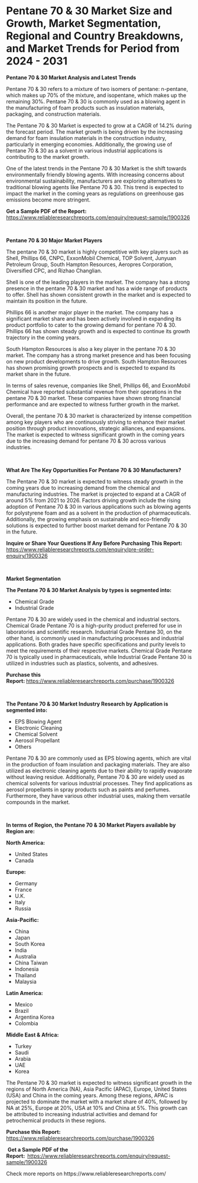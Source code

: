 <p><h1>Pentane 70 & 30 Market Size and Growth, Market Segmentation, Regional and Country Breakdowns, and Market Trends for Period from 2024 -  2031</h1></p><p><strong>Pentane 70 & 30 Market Analysis and Latest Trends</strong></p>
<p><p>Pentane 70 & 30 refers to a mixture of two isomers of pentane: n-pentane, which makes up 70% of the mixture, and isopentane, which makes up the remaining 30%. Pentane 70 & 30 is commonly used as a blowing agent in the manufacturing of foam products such as insulation materials, packaging, and construction materials.</p><p>The Pentane 70 & 30 Market is expected to grow at a CAGR of 14.2% during the forecast period. The market growth is being driven by the increasing demand for foam insulation materials in the construction industry, particularly in emerging economies. Additionally, the growing use of Pentane 70 & 30 as a solvent in various industrial applications is contributing to the market growth.</p><p>One of the latest trends in the Pentane 70 & 30 Market is the shift towards environmentally friendly blowing agents. With increasing concerns about environmental sustainability, manufacturers are exploring alternatives to traditional blowing agents like Pentane 70 & 30. This trend is expected to impact the market in the coming years as regulations on greenhouse gas emissions become more stringent.</p></p>
<p><strong>Get a Sample PDF of the Report:&nbsp;</strong> <a href="https://www.reliableresearchreports.com/enquiry/request-sample/1900326">https://www.reliableresearchreports.com/enquiry/request-sample/1900326</a></p>
<p>&nbsp;</p>
<p><strong>Pentane 70 & 30 Major Market Players</strong></p>
<p><p>The pentane 70 & 30 market is highly competitive with key players such as Shell, Phillips 66, CNPC, ExxonMobil Chemical, TOP Solvent, Junyuan Petroleum Group, South Hampton Resources, Aeropres Corporation, Diversified CPC, and Rizhao Changlian. </p><p>Shell is one of the leading players in the market. The company has a strong presence in the pentane 70 & 30 market and has a wide range of products to offer. Shell has shown consistent growth in the market and is expected to maintain its position in the future. </p><p>Phillips 66 is another major player in the market. The company has a significant market share and has been actively involved in expanding its product portfolio to cater to the growing demand for pentane 70 & 30. Phillips 66 has shown steady growth and is expected to continue its growth trajectory in the coming years. </p><p>South Hampton Resources is also a key player in the pentane 70 & 30 market. The company has a strong market presence and has been focusing on new product developments to drive growth. South Hampton Resources has shown promising growth prospects and is expected to expand its market share in the future. </p><p>In terms of sales revenue, companies like Shell, Phillips 66, and ExxonMobil Chemical have reported substantial revenue from their operations in the pentane 70 & 30 market. These companies have shown strong financial performance and are expected to witness further growth in the market. </p><p>Overall, the pentane 70 & 30 market is characterized by intense competition among key players who are continuously striving to enhance their market position through product innovations, strategic alliances, and expansions. The market is expected to witness significant growth in the coming years due to the increasing demand for pentane 70 & 30 across various industries.</p></p>
<p>&nbsp;</p>
<p><strong>What Are The Key Opportunities For Pentane 70 & 30 Manufacturers?</strong></p>
<p><p>The Pentane 70 & 30 market is expected to witness steady growth in the coming years due to increasing demand from the chemical and manufacturing industries. The market is projected to expand at a CAGR of around 5% from 2021 to 2026. Factors driving growth include the rising adoption of Pentane 70 & 30 in various applications such as blowing agents for polystyrene foam and as a solvent in the production of pharmaceuticals. Additionally, the growing emphasis on sustainable and eco-friendly solutions is expected to further boost market demand for Pentane 70 & 30 in the future.</p></p>
<p><strong>Inquire or Share Your Questions If Any Before Purchasing This Report:</strong> <a href="https://www.reliableresearchreports.com/enquiry/pre-order-enquiry/1900326">https://www.reliableresearchreports.com/enquiry/pre-order-enquiry/1900326</a></p>
<p>&nbsp;</p>
<p><strong>Market Segmentation</strong></p>
<p><strong>The Pentane 70 & 30 Market Analysis by types is segmented into:</strong></p>
<p><ul><li>Chemical Grade</li><li>Industrial Grade</li></ul></p>
<p><p>Pentane 70 & 30 are widely used in the chemical and industrial sectors. Chemical Grade Pentane 70 is a high-purity product preferred for use in laboratories and scientific research. Industrial Grade Pentane 30, on the other hand, is commonly used in manufacturing processes and industrial applications. Both grades have specific specifications and purity levels to meet the requirements of their respective markets. Chemical Grade Pentane 70 is typically used in pharmaceuticals, while Industrial Grade Pentane 30 is utilized in industries such as plastics, solvents, and adhesives.</p></p>
<p><strong>Purchase this Report:&nbsp;</strong><a href="https://www.reliableresearchreports.com/purchase/1900326">https://www.reliableresearchreports.com/purchase/1900326</a></p>
<p>&nbsp;</p>
<p><strong>The Pentane 70 & 30 Market Industry Research by Application is segmented into:</strong></p>
<p><ul><li>EPS Blowing Agent</li><li>Electronic Cleaning</li><li>Chemical Solvent</li><li>Aerosol Propellant</li><li>Others</li></ul></p>
<p><p>Pentane 70 & 30 are commonly used as EPS blowing agents, which are vital in the production of foam insulation and packaging materials. They are also utilized as electronic cleaning agents due to their ability to rapidly evaporate without leaving residue. Additionally, Pentane 70 & 30 are widely used as chemical solvents for various industrial processes. They find applications as aerosol propellants in spray products such as paints and perfumes. Furthermore, they have various other industrial uses, making them versatile compounds in the market.</p></p>
<p>&nbsp;</p>
<p><strong>In terms of Region, the Pentane 70 & 30 Market Players available by Region are:</strong></p>
<p>
    <p> <strong> North America: </strong>
        <ul>
            <li>United States</li>
            <li>Canada</li>
        </ul>
        </p> 
    <p> <strong> Europe: </strong>
        <ul>
            <li>Germany</li>
            <li>France</li>
            <li>U.K.</li>
            <li>Italy</li>
            <li>Russia</li>
        </ul>
        </p> 
    <p> <strong> Asia-Pacific: </strong>
        <ul>
            <li>China</li>
            <li>Japan</li>
            <li>South Korea</li>
            <li>India</li>
            <li>Australia</li>
            <li>China Taiwan</li>
            <li>Indonesia</li>
            <li>Thailand</li>
            <li>Malaysia</li>
        </ul>
        </p> 
    <p> <strong> Latin America: </strong>
        <ul>
            <li>Mexico</li>
            <li>Brazil</li>
            <li>Argentina Korea</li>
            <li>Colombia</li>
        </ul>
        </p> 
    <p> <strong> Middle East & Africa: </strong>
        <ul>
            <li>Turkey</li>
            <li>Saudi</li>
            <li>Arabia</li>
            <li>UAE</li>
            <li>Korea</li>
        </ul>
    </p>
    </p>
<p><p>The Pentane 70 & 30 market is expected to witness significant growth in the regions of North America (NA), Asia Pacific (APAC), Europe, United States (USA) and China in the coming years. Among these regions, APAC is projected to dominate the market with a market share of 40%, followed by NA at 25%, Europe at 20%, USA at 10% and China at 5%. This growth can be attributed to increasing industrial activities and demand for petrochemical products in these regions.</p></p>
<p><strong>Purchase this Report: </strong><a href="https://www.reliableresearchreports.com/purchase/1900326">https://www.reliableresearchreports.com/purchase/1900326</a></p>
<p>&nbsp;<strong>Get a Sample PDF of the Report:&nbsp;&nbsp;</strong><a href="https://www.reliableresearchreports.com/enquiry/request-sample/1900326">https://www.reliableresearchreports.com/enquiry/request-sample/1900326</a></p>
<p><strong></strong></p>
<p>Check more reports on https://www.reliableresearchreports.com/</p>